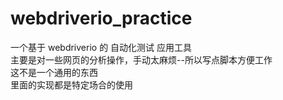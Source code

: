 # webdriverio_practice
一个基于 webdriverio 的 自动化测试 应用工具<br>
主要是对一些网页的分析操作，手动太麻烦--所以写点脚本方便工作<br>
这不是一个通用的东西<br>
里面的实现都是特定场合的使用<br>
